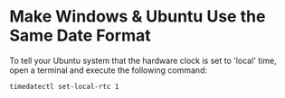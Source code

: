 # Make Windows & Ubuntu Use the Same Date Format

To tell your Ubuntu system that the hardware clock is set to 'local' time, open a terminal and execute the following command:

```bash
timedatectl set-local-rtc 1
```
